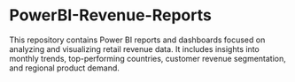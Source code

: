 # PowerBI-Revenue-Reports
This repository contains Power BI reports and dashboards focused on analyzing and visualizing retail revenue data. It includes insights into monthly trends, top-performing countries, customer revenue segmentation, and regional product demand.
